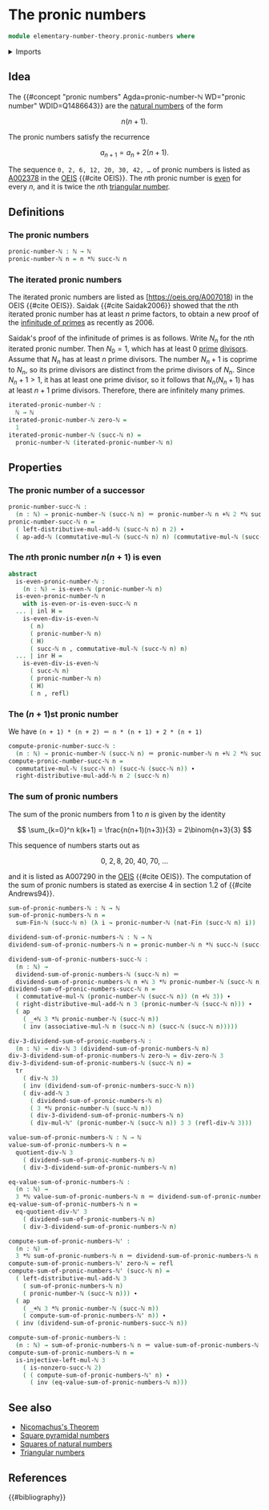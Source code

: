 # The pronic numbers

```agda
module elementary-number-theory.pronic-numbers where
```

<details><summary>Imports</summary>

```agda
open import elementary-number-theory.addition-natural-numbers
open import elementary-number-theory.divisibility-natural-numbers
open import elementary-number-theory.multiplication-natural-numbers
open import elementary-number-theory.natural-numbers
open import elementary-number-theory.parity-natural-numbers
open import elementary-number-theory.sums-of-natural-numbers

open import foundation.action-on-identifications-functions
open import foundation.dependent-pair-types
open import foundation.coproduct-types
open import foundation.identity-types
open import foundation.transport-along-identifications

open import univalent-combinatorics.standard-finite-types
```

</details>

## Idea

The
{{#concept "pronic numbers" Agda=pronic-number-ℕ WD="pronic number" WDID=Q1486643}}
are the [natural numbers](elementary-number-theory.natural-numbers.md) of the
form

$$
  n(n+1).
$$

The pronic numbers satisfy the recurrence

$$
  a_{n+1} = a_n + 2(n+1).
$$

The sequence `0, 2, 6, 12, 20, 30, 42, …` of pronic numbers is listed as
[A002378](https://oeis.org/A002378) in the [OEIS](literature.oeis.md)
{{#cite OEIS}}. The $n$th pronic number is
[even](elementary-number-theory.parity-natural-numbers.md) for every $n$, and it
is twice the $n$th
[triangular number](elementary-number-theory.triangular-numbers.md).

## Definitions

### The pronic numbers

```agda
pronic-number-ℕ : ℕ → ℕ
pronic-number-ℕ n = n *ℕ succ-ℕ n
```

### The iterated pronic numbers

The iterated pronic numbers are listed as [https://oeis.org/A007018) in the OEIS
{{#cite OEIS}}. Saidak {{#cite Saidak2006}} showed that the $n$th iterated
pronic number has at least $n$ prime factors, to obtain a new proof of the
[infinitude of primes](elementary-number-theory.infinitude-of-primes.md) as
recently as 2006.

Saidak's proof of the infinitude of primes is as follows. Write $N_n$ for the
$n$th iterated pronic number. Then $N_0 = 1$, which has at least $0$
[prime](elementary-number-theory.prime-numbers.md)
[divisors](elementary-number-theory.divisibility-natural-numbers.md). Assume
that $N_n$ has at least $n$ prime divisors. The number $N_n + 1$ is coprime to
$N_n$, so its prime divisors are distinct from the prime divisors of $N_n$.
Since $N_n + 1 > 1$, it has at least one prime divisor, so it follows that
$N_n(N_n + 1)$ has at least $n+1$ prime divisors. Therefore, there are
infinitely many primes.

```agda
iterated-pronic-number-ℕ :
  ℕ → ℕ
iterated-pronic-number-ℕ zero-ℕ =
  1
iterated-pronic-number-ℕ (succ-ℕ n) =
  pronic-number-ℕ (iterated-pronic-number-ℕ n)
```

## Properties

### The pronic number of a successor

```agda
pronic-number-succ-ℕ :
  (n : ℕ) → pronic-number-ℕ (succ-ℕ n) ＝ pronic-number-ℕ n +ℕ 2 *ℕ succ-ℕ n
pronic-number-succ-ℕ n =
  ( left-distributive-mul-add-ℕ (succ-ℕ n) n 2) ∙
  ( ap-add-ℕ (commutative-mul-ℕ (succ-ℕ n) n) (commutative-mul-ℕ (succ-ℕ n) 2))
```

### The $n$th pronic number $n(n + 1)$ is even

```agda
abstract
  is-even-pronic-number-ℕ :
    (n : ℕ) → is-even-ℕ (pronic-number-ℕ n)
  is-even-pronic-number-ℕ n
    with is-even-or-is-even-succ-ℕ n
  ... | inl H =
    is-even-div-is-even-ℕ
      ( n)
      ( pronic-number-ℕ n)
      ( H)
      ( succ-ℕ n , commutative-mul-ℕ (succ-ℕ n) n)
  ... | inr H =
    is-even-div-is-even-ℕ
      ( succ-ℕ n)
      ( pronic-number-ℕ n)
      ( H)
      ( n , refl)
```

### The $(n+1)$st pronic number

We have `(n + 1) * (n + 2) ＝ n * (n + 1) + 2 * (n + 1)`

```agda
compute-pronic-number-succ-ℕ :
  (n : ℕ) → pronic-number-ℕ (succ-ℕ n) ＝ pronic-number-ℕ n +ℕ 2 *ℕ succ-ℕ n
compute-pronic-number-succ-ℕ n =
  commutative-mul-ℕ (succ-ℕ n) (succ-ℕ (succ-ℕ n)) ∙
  right-distributive-mul-add-ℕ n 2 (succ-ℕ n)
```

### The sum of pronic numbers

The sum of the pronic numbers from $1$ to $n$ is given by the identity

$$
  \sum_{k=0}^n k(k+1) = \frac{n(n+1)(n+3)}{3} = 2\binom{n+3}{3}
$$

This sequence of numbers starts out as

$$
  0,\ 2,  8,\ 20,\ 40,\ 70,\ \ldots
$$

and it is listed as A007290 in the [OEIS](literature.oeis.md) {{#cite OEIS}}.
The computation of the sum of pronic numbers is stated as exercise 4 in section
1.2 of {{#cite Andrews94}}.

```agda
sum-of-pronic-numbers-ℕ : ℕ → ℕ
sum-of-pronic-numbers-ℕ n =
  sum-Fin-ℕ (succ-ℕ n) (λ i → pronic-number-ℕ (nat-Fin (succ-ℕ n) i))

dividend-sum-of-pronic-numbers-ℕ : ℕ → ℕ
dividend-sum-of-pronic-numbers-ℕ n = pronic-number-ℕ n *ℕ succ-ℕ (succ-ℕ n)

dividend-sum-of-pronic-numbers-succ-ℕ :
  (n : ℕ) →
  dividend-sum-of-pronic-numbers-ℕ (succ-ℕ n) ＝
  dividend-sum-of-pronic-numbers-ℕ n +ℕ 3 *ℕ pronic-number-ℕ (succ-ℕ n)
dividend-sum-of-pronic-numbers-succ-ℕ n =
  ( commutative-mul-ℕ (pronic-number-ℕ (succ-ℕ n)) (n +ℕ 3)) ∙
  ( right-distributive-mul-add-ℕ n 3 (pronic-number-ℕ (succ-ℕ n))) ∙
  ( ap
    ( _+ℕ 3 *ℕ pronic-number-ℕ (succ-ℕ n))
    ( inv (associative-mul-ℕ n (succ-ℕ n) (succ-ℕ (succ-ℕ n)))))

div-3-dividend-sum-of-pronic-numbers-ℕ :
  (n : ℕ) → div-ℕ 3 (dividend-sum-of-pronic-numbers-ℕ n)
div-3-dividend-sum-of-pronic-numbers-ℕ zero-ℕ = div-zero-ℕ 3
div-3-dividend-sum-of-pronic-numbers-ℕ (succ-ℕ n) =
  tr
    ( div-ℕ 3)
    ( inv (dividend-sum-of-pronic-numbers-succ-ℕ n))
    ( div-add-ℕ 3
      ( dividend-sum-of-pronic-numbers-ℕ n)
      ( 3 *ℕ pronic-number-ℕ (succ-ℕ n))
      ( div-3-dividend-sum-of-pronic-numbers-ℕ n)
      ( div-mul-ℕ' (pronic-number-ℕ (succ-ℕ n)) 3 3 (refl-div-ℕ 3)))

value-sum-of-pronic-numbers-ℕ : ℕ → ℕ
value-sum-of-pronic-numbers-ℕ n =
  quotient-div-ℕ 3
    ( dividend-sum-of-pronic-numbers-ℕ n)
    ( div-3-dividend-sum-of-pronic-numbers-ℕ n)

eq-value-sum-of-pronic-numbers-ℕ :
  (n : ℕ) →
  3 *ℕ value-sum-of-pronic-numbers-ℕ n ＝ dividend-sum-of-pronic-numbers-ℕ n
eq-value-sum-of-pronic-numbers-ℕ n =
  eq-quotient-div-ℕ' 3
    ( dividend-sum-of-pronic-numbers-ℕ n)
    ( div-3-dividend-sum-of-pronic-numbers-ℕ n)

compute-sum-of-pronic-numbers-ℕ' :
  (n : ℕ) →
  3 *ℕ sum-of-pronic-numbers-ℕ n ＝ dividend-sum-of-pronic-numbers-ℕ n
compute-sum-of-pronic-numbers-ℕ' zero-ℕ = refl
compute-sum-of-pronic-numbers-ℕ' (succ-ℕ n) =
  ( left-distributive-mul-add-ℕ 3
    ( sum-of-pronic-numbers-ℕ n)
    ( pronic-number-ℕ (succ-ℕ n))) ∙
  ( ap
    ( _+ℕ 3 *ℕ pronic-number-ℕ (succ-ℕ n))
    ( compute-sum-of-pronic-numbers-ℕ' n)) ∙
  ( inv (dividend-sum-of-pronic-numbers-succ-ℕ n))

compute-sum-of-pronic-numbers-ℕ :
  (n : ℕ) → sum-of-pronic-numbers-ℕ n ＝ value-sum-of-pronic-numbers-ℕ n
compute-sum-of-pronic-numbers-ℕ n =
  is-injective-left-mul-ℕ 3
    ( is-nonzero-succ-ℕ 2)
    ( ( compute-sum-of-pronic-numbers-ℕ' n) ∙
      ( inv (eq-value-sum-of-pronic-numbers-ℕ n)))
```

## See also

- [Nicomachus's Theorem](elementary-number-theory.nicomachuss-theorem.md)
- [Square pyramidal numbers](elementary-number-theory.square-pyramidal-numbers.md)
- [Squares of natural numbers](elementary-number-theory.squares-natural-numbers.md)
- [Triangular numbers](elementary-number-theory.triangular-numbers.md)

## References

{{#bibliography}}
